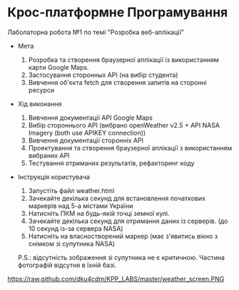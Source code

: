 # Крос-платформне Програмування

Лаболаторна робота №1
по темі "Розробка веб-аплікації"

- Мета
    1. Розробка та створення браузерної аплікації із використанням карти Google Maps.
    2. Застосування сторонных API (на вибір студента)
    3. Вивчення об'єкта fetch для створення запитів на сторонні ресурси

- Хід виконання
    1. Вивчення документації API Google Maps
    2. Вибір стороннього API (вибрано openWeather v2.5 + API NASA Imagery (both use APIKEY connection))
    3. Вивчення документації сторонніх API
    4. Проектування та створення браузерної аплікації з використанням вибраних API
    5. Тестування отриманих результатів, рефакторинг коду
    
 - Інструкція користувача
    1. Запустіть файл weather.html
    2. Зачекайте декілька секунд для встановлення початкових маркерів над 5-а містами України
    3. Натисніть ПКМ на будь-якій точці земної кулі.
    4. Зачекайте декілька секунд для отримання даних із серверів. (до 10 секунд із-за сервера NASA)
    5. Натисніть на власностворений маркер (має з'явитись вікно з снімком зі супутника NASA)
    
    P.S.: відсутність зображення зі супутника не є критичною. Частина фотографій відсутня в їхній базі.


https://raw.github.com/dku4cdm/KPP_LABS/master/weather_screen.PNG
